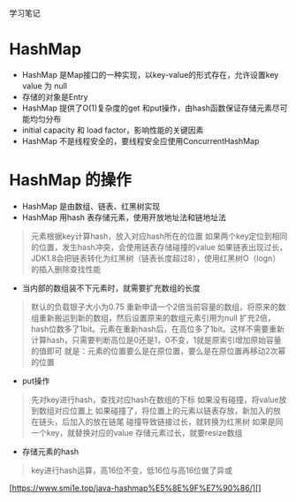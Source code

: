 学习笔记
# HashMap
- HashMap 是Map接口的一种实现，以key-value的形式存在，允许设置key value 为 null
- 存储的对象是Entry
- HashMap 提供了O(1)复杂度的get 和put操作，由hash函数保证存储元素尽可能均匀分布
- initial capacity 和 load factor，影响性能的关键因素
- HashMap 不是线程安全的，要线程安全应使用ConcurrentHashMap

# HashMap 的操作
- HashMap 是由数组、链表、红黑树实现
- HashMap 用hash 表存储元素，使用开放地址法和链地址法
> 元素根据key计算hash，放入对应hash所在的位置
> 如果两个key定位到相同的位置，发生hash冲突，会使用链表存储碰撞的value
> 如果链表出现过长，JDK1.8会把链表转化为红黑树（链表长度超过8），使用红黑树O（logn）的插入删除查找性能
- 当内部的数组装不下元素时，就需要扩充数组的长度
> 默认的负载银子大小为0.75 
> 重新申请一个2倍当前容量的数组，将原来的数组重新搬运到新的数组，然后设置原来的数组元素引用为null
> 扩充2倍，hash位数多了1bit。元素在重新hash后，在高位多了1bit。这样不需要重新计算hash，只需要判断高位是0还是1，0不变，1就是原索引增加原始容量的值即可
> 就是：元素的位置要么是在原位置，要么是在原位置再移动2次幂的位置
- put操作
> 先对key进行hash，查找对应hash在数组的下标
> 如果没有碰撞，将value放到数组对应位置上
> 如果碰撞了，将位置上的元素以链表存放，新加入的放在链头，后加入的放在链尾
> 碰撞导致链接过长，就转换为红黑树
> 如果是同一个key，就替换对应的value
> 存储元素过长，就要resize数组
- 存储元素的hash
> key进行hash运算，高16位不变，低16位与高16位做了异或

[https://www.smi1e.top/java-hashmap%E5%8E%9F%E7%90%86/][]
